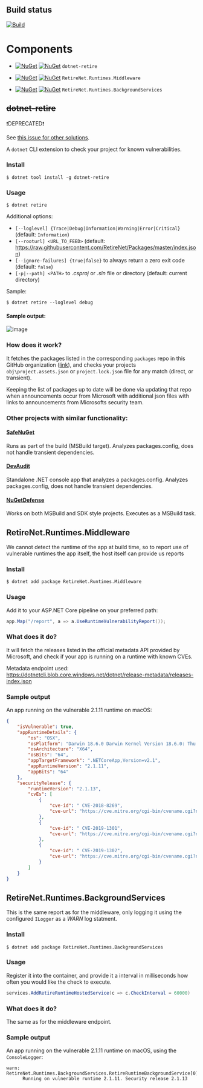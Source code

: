 ## Build status

[![Build](https://github.com/retirenet/dotnet-retire/workflows/CI/badge.svg)](https://github.com/retirenet/dotnet-retire/actions)

# Components

* [![NuGet](https://img.shields.io/nuget/v/dotnet-retire.svg)](https://www.nuget.org/packages/dotnet-retire/)
[![NuGet](https://img.shields.io/nuget/dt/dotnet-retire.svg)](https://www.nuget.org/packages/dotnet-retire/) `dotnet-retire`

* [![NuGet](https://img.shields.io/nuget/v/RetireNet.Runtimes.Middleware.svg)](https://www.nuget.org/packages/RetireNet.Runtimes.Middleware/)
[![NuGet](https://img.shields.io/nuget/dt/RetireNet.Runtimes.Middleware.svg)](https://www.nuget.org/packages/RetireNet.Runtimes.Middleware/) `RetireNet.Runtimes.Middleware`

* [![NuGet](https://img.shields.io/nuget/v/RetireNet.Runtimes.BackgroundServices.svg)](https://www.nuget.org/packages/RetireNet.Runtimes.BackgroundServices/)
[![NuGet](https://img.shields.io/nuget/dt/RetireNet.Runtimes.BackgroundServices.svg)](https://www.nuget.org/packages/RetireNet.Runtimes.BackgroundServices/) `RetireNet.Runtimes.BackgroundServices`



## ~~dotnet-retire~~
❗️DEPRECATED❗️

See [this issue for other solutions](https://github.com/RetireNet/dotnet-retire/issues/75).

A `dotnet` CLI extension to check your project for known vulnerabilities.


### Install
```
$ dotnet tool install -g dotnet-retire
```

### Usage
```
$ dotnet retire
```

Additional options:

- `[--loglevel] {Trace|Debug|Information|Warning|Error|Critical}` (default: `Information`)
- `[--rooturl] <URL_TO_FEED>` (default: <https://raw.githubusercontent.com/RetireNet/Packages/master/index.json>)
- `[--ignore-failures] {true|false}` to always return a zero exit code (default: `false`)
- `[-p|--path] <PATH>` to *.csproj* or *.sln* file or directory (default: current directory)

Sample:

```
$ dotnet retire --loglevel debug
```

#### Sample output:
![image](https://user-images.githubusercontent.com/206726/26968418-3c4c6296-4d02-11e7-9cf9-754533c1a594.png)

### How does it work?
It fetches the packages listed in the corresponding `packages` repo in this GitHub organization ([link](https://github.com/RetireNet/Packages/blob/master/Content/1.json)), and checks your projects `obj\project.assets.json` or `project.lock.json`  file for any match (direct, or transient).

Keeping the list of packages up to date will be done via updating that repo when announcements occur from Microsoft with additional json files with links to announcements from Microsofts security team.

### Other projects with similar functionality:
#### [SafeNuGet](https://github.com/owasp/safenuget)
Runs as part of the build (MSBuild target). Analyzes packages.config, does not handle transient dependencies.
#### [DevAudit](https://github.com/OSSIndex/DevAudit)
Standalone .NET console app that analyzes a packages.config. Analyzes packages.config, does not handle transient dependencies.
#### [NuGetDefense](https://github.com/digitalcoyote/NuGetDefense)
Works on both MSBuild and SDK style projects. Executes as a MSBuild task.

## RetireNet.Runtimes.Middleware
We cannot detect the runtime of the app at build time, so to report use of vulnerable runtimes the app itself, the host itself can provide us reports

### Install
```
$ dotnet add package RetireNet.Runtimes.Middleware
```

### Usage

Add it to your ASP.NET Core pipeline on your preferred path:

```csharp
app.Map("/report", a => a.UseRuntimeVulnerabilityReport());
```

### What does it do?
It will fetch the releases listed in the official metadata API provided by Microsoft, and check if your app is running on a runtime with known CVEs.

Metadata endpoint used: https://dotnetcli.blob.core.windows.net/dotnet/release-metadata/releases-index.json


### Sample output

An app running on the vulnerable 2.1.11 runtime on macOS:
```json
{
    "isVulnerable": true,
    "appRuntimeDetails": {
        "os": "OSX",
        "osPlatform": "Darwin 18.6.0 Darwin Kernel Version 18.6.0: Thu Apr 25 23:16:27 PDT 2019; root:xnu-4903.261.4~2/RELEASE_X86_64",
        "osArchitecture": "X64",
        "osBits": "64",
        "appTargetFramework": ".NETCoreApp,Version=v2.1",
        "appRuntimeVersion": "2.1.11",
        "appBits": "64"
    },
    "securityRelease": {
        "runtimeVersion": "2.1.13",
        "cvEs": [
            {
                "cve-id": " CVE-2018-8269",
                "cve-url": "https://cve.mitre.org/cgi-bin/cvename.cgi?name=CVE-2018-8269"
            },
            {
                "cve-id": " CVE-2019-1301",
                "cve-url": "https://cve.mitre.org/cgi-bin/cvename.cgi?name=CVE-2019-1301"
            },
            {
                "cve-id": " CVE-2019-1302",
                "cve-url": "https://cve.mitre.org/cgi-bin/cvename.cgi?name=CVE-2019-1302"
            }
        ]
    }
}
```

## RetireNet.Runtimes.BackgroundServices
This is the same report as for the middleware, only logging it using the configured `ILogger` as a _WARN_ log statment.

### Install
```
$ dotnet add package RetireNet.Runtimes.BackgroundServices
```

### Usage

Register it into the container, and provide it a interval in milliseconds how often you would like the check to execute.

```csharp
services.AddRetireRuntimeHostedService(c => c.CheckInterval = 60000)
```

### What does it do?
The same as for the middleware endpoint.


### Sample output

An app running on the vulnerable 2.1.11 runtime on macOS, using the `ConsoleLogger`:
```
warn: RetireNet.Runtimes.BackgroundServices.RetireRuntimeBackgroundService[0]
      Running on vulnerable runtime 2.1.11. Security release 2.1.13
```
